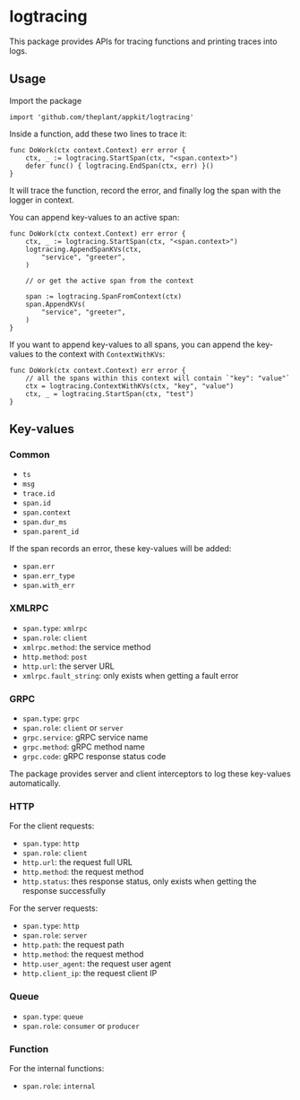 # logtracing

This package provides APIs for tracing functions and printing traces into logs.

## Usage

Import the package

```
import 'github.com/theplant/appkit/logtracing'
```

Inside a function, add these two lines to trace it:

```
func DoWork(ctx context.Context) err error {
	ctx, _ := logtracing.StartSpan(ctx, "<span.context>")
	defer func() { logtracing.EndSpan(ctx, err) }()
}
```

It will trace the function, record the error, and finally log the span with the logger in context.

You can append key-values to an active span:

```
func DoWork(ctx context.Context) err error {
	ctx, _ := logtracing.StartSpan(ctx, "<span.context>")
	logtracing.AppendSpanKVs(ctx,
		"service", "greeter",
	)

	// or get the active span from the context

	span := logtracing.SpanFromContext(ctx)
	span.AppendKVs(
		"service", "greeter",
	)
}
```

If you want to append key-values to all spans, you can append the key-values to the context with `ContextWithKVs`:

```
func DoWork(ctx context.Context) err error {
	// all the spans within this context will contain `"key": "value"`
	ctx = logtracing.ContextWithKVs(ctx, "key", "value")
	ctx, _ = logtracing.StartSpan(ctx, "test")
}
```

## Key-values

### Common

- `ts`
- `msg`
- `trace.id`
- `span.id`
- `span.context`
- `span.dur_ms`
- `span.parent_id`

If the span records an error, these key-values will be added:

- `span.err`
- `span.err_type`
- `span.with_err`

### XMLRPC

- `span.type`: `xmlrpc`
- `span.role`: `client`
- `xmlrpc.method`: the service method
- `http.method`: `post`
- `http.url`: the server URL
- `xmlrpc.fault_string`: only exists when getting a fault error

### GRPC

- `span.type`: `grpc`
- `span.role`: `client` or `server`
- `grpc.service`: gRPC service name
- `grpc.method`: gRPC method name
- `grpc.code`: gRPC response status code

The package provides server and client interceptors to log these key-values automatically.

### HTTP

For the client requests:

- `span.type`: `http`
- `span.role`: `client`
- `http.url`: the request full URL
- `http.method`: the request method
- `http.status`: thes response status, only exists when getting the response successfully

For the server requests:

- `span.type`: `http`
- `span.role`: `server`
- `http.path`: the request path
- `http.method`: the request method
- `http.user_agent`: the request user agent
- `http.client_ip`: the request client IP

### Queue

- `span.type`: `queue`
- `span.role`: `consumer` or `producer`

### Function

For the internal functions:
- `span.role`: `internal`

